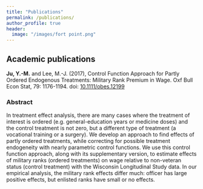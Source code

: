 ```yaml
---
title: "Publications"
permalink: /publications/
author_profile: true
header:
  image: "/images/fort point.png"
---
```


## Academic publications

**Ju, Y.-M.** and Lee, M.-J. (2017), Control Function Approach for Partly Ordered Endogenous Treatments: Military Rank Premium in Wage. Oxf Bull Econ Stat, 79: 1176-1194. doi: [10.1111/obes.12199](https://doi.org/10.1111/obes.12199)

### Abstract
In treatment effect analysis, there are many cases where the treatment of interest is ordered (e.g. general-education years or medicine doses) and the control treatment is not zero, but a different type of treatment (a vocational training or a surgery). We develop an approach to find effects of partly ordered treatments, while correcting for possible treatment endogeneity with nearly parametric control functions. We use this control function approach, along with its supplementary version, to estimate effects of military ranks (ordered treatments) on wage relative to non-veteran status (control treatment) with the Wisconsin Longitudinal Study data. In our empirical analysis, the military rank effects differ much: officer has large positive effects, but enlisted ranks have small or no effects.